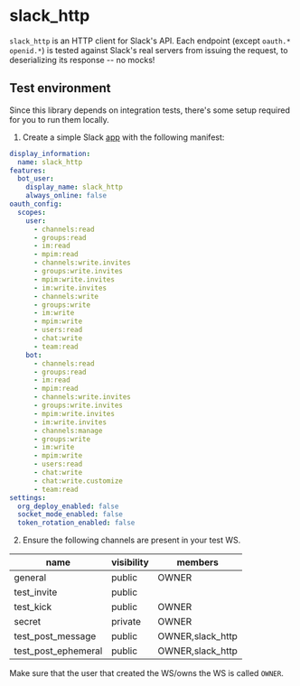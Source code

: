 # slack_http

`slack_http` is an HTTP client for Slack's API. Each endpoint (except `oauth.*`
`openid.*`) is tested against Slack's real servers from issuing the request, to
deserializing its response -- no mocks!

## Test environment

Since this library depends on integration tests, there's some setup required for
you to run them locally.

1. Create a simple Slack [app](https:://api.slack.com/apps) with the following
manifest:

```yaml
display_information:
  name: slack_http
features:
  bot_user:
    display_name: slack_http
    always_online: false
oauth_config:
  scopes:
    user:
      - channels:read
      - groups:read
      - im:read
      - mpim:read
      - channels:write.invites
      - groups:write.invites
      - mpim:write.invites
      - im:write.invites
      - channels:write
      - groups:write
      - im:write
      - mpim:write
      - users:read
      - chat:write
      - team:read
    bot:
      - channels:read
      - groups:read
      - im:read
      - mpim:read
      - channels:write.invites
      - groups:write.invites
      - mpim:write.invites
      - im:write.invites
      - channels:manage
      - groups:write
      - im:write
      - mpim:write
      - users:read
      - chat:write
      - chat:write.customize
      - team:read
settings:
  org_deploy_enabled: false
  socket_mode_enabled: false
  token_rotation_enabled: false
```

2. Ensure the following channels are present in your test WS.

| name                | visibility | members          |
|---------------------|------------|------------------|
| general             | public     | OWNER            |
| test_invite         | public     |                  |
| test_kick           | public     | OWNER            |
| secret              | private    | OWNER            |
| test_post_message   | public     | OWNER,slack_http |
| test_post_ephemeral | public     | OWNER,slack_http |

Make sure that the user that created the WS/owns the WS is called `OWNER`.
